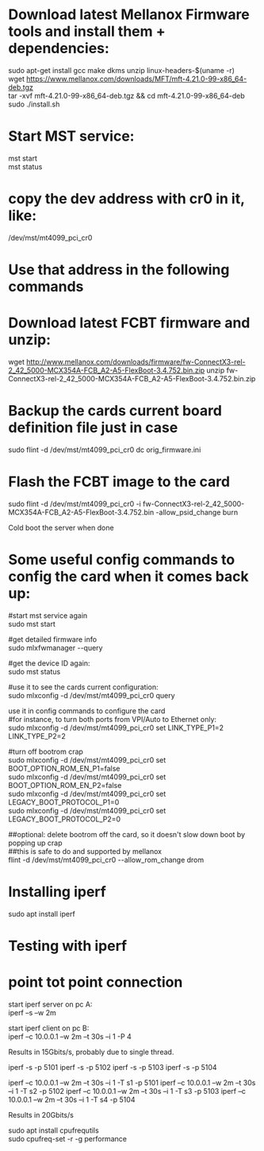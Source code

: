 # Download latest Mellanox Firmware tools and install them  + dependencies:  
sudo apt-get install gcc make dkms unzip linux-headers-$(uname -r)  
wget https://www.mellanox.com/downloads/MFT/mft-4.21.0-99-x86_64-deb.tgz  
tar -xvf mft-4.21.0-99-x86_64-deb.tgz && cd mft-4.21.0-99-x86_64-deb  
sudo ./install.sh

# Start MST service:
mst start  
mst status
# copy the dev address with cr0 in it, like:
/dev/mst/mt4099_pci_cr0
# Use that address in the following commands

# Download latest FCBT firmware and unzip:
wget http://www.mellanox.com/downloads/firmware/fw-ConnectX3-rel-2_42_5000-MCX354A-FCB_A2-A5-FlexBoot-3.4.752.bin.zip
unzip fw-ConnectX3-rel-2_42_5000-MCX354A-FCB_A2-A5-FlexBoot-3.4.752.bin.zip

# Backup the cards current board definition file just in case
sudo flint -d /dev/mst/mt4099_pci_cr0 dc orig_firmware.ini

# Flash the FCBT image to the card
sudo flint -d /dev/mst/mt4099_pci_cr0 -i fw-ConnectX3-rel-2_42_5000-MCX354A-FCB_A2-A5-FlexBoot-3.4.752.bin -allow_psid_change burn

Cold boot the server when done

# Some useful config commands to config the card when it comes back up:

#start mst service again  
sudo mst start

#get detailed firmware info  
sudo mlxfwmanager --query

#get the device ID again:  
sudo mst status

#use it to see the cards current configuration:  
sudo mlxconfig -d /dev/mst/mt4099_pci_cr0 query

use it in config commands to configure the card  
#for instance, to turn both ports from VPI/Auto to Ethernet only:  
sudo mlxconfig -d /dev/mst/mt4099_pci_cr0 set LINK_TYPE_P1=2 LINK_TYPE_P2=2

#turn off bootrom crap  
sudo mlxconfig -d /dev/mst/mt4099_pci_cr0 set BOOT_OPTION_ROM_EN_P1=false  
sudo mlxconfig -d /dev/mst/mt4099_pci_cr0 set BOOT_OPTION_ROM_EN_P2=false  
sudo mlxconfig -d /dev/mst/mt4099_pci_cr0 set LEGACY_BOOT_PROTOCOL_P1=0  
sudo mlxconfig -d /dev/mst/mt4099_pci_cr0 set LEGACY_BOOT_PROTOCOL_P2=0  

##optional: delete bootrom off the card, so it doesn't slow down boot by popping up crap  
##this is safe to do and supported by mellanox  
flint -d /dev/mst/mt4099_pci_cr0 --allow_rom_change drom

# Installing iperf
sudo apt install iperf

# Testing with iperf
# point tot point connection

start iperf server on pc A:  
iperf –s –w 2m

start iperf client on pc B:  
iperf –c 10.0.0.1 –w 2m –t 30s –i 1 -P 4

Results in 15Gbits/s, probably due to single thread.

iperf -s -p 5101
iperf -s -p 5102
iperf -s -p 5103
iperf -s -p 5104

iperf –c 10.0.0.1 –w 2m –t 30s –i 1 -T s1 -p 5101
iperf –c 10.0.0.1 –w 2m –t 30s –i 1 -T s2 -p 5102
iperf –c 10.0.0.1 –w 2m –t 30s –i 1 -T s3 -p 5103
iperf –c 10.0.0.1 –w 2m –t 30s –i 1 -T s4 -p 5104

Results in 20Gbits/s

sudo apt install cpufrequtils  
sudo cpufreq-set -r -g performance  






